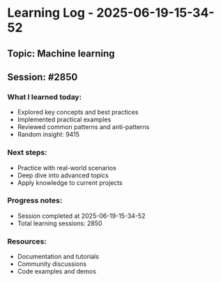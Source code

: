 # Learning Log - 2025-06-19-15-34-52

## Topic: Machine learning
## Session: #2850

### What I learned today:
- Explored key concepts and best practices
- Implemented practical examples  
- Reviewed common patterns and anti-patterns
- Random insight: 9415

### Next steps:
- Practice with real-world scenarios
- Deep dive into advanced topics
- Apply knowledge to current projects

### Progress notes:
- Session completed at 2025-06-19-15-34-52
- Total learning sessions: 2850

### Resources:
- Documentation and tutorials
- Community discussions
- Code examples and demos
